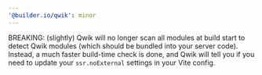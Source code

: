 ```yaml
---
'@builder.io/qwik': minor
---
```


BREAKING: (slightly) Qwik will no longer scan all modules at build start to detect Qwik modules (which should be bundled into your server code). Instead, a much faster build-time check is done, and Qwik will tell you if you need to update your `ssr.noExternal` settings in your Vite config.
